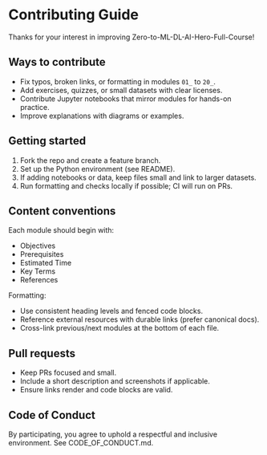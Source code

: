 # Contributing Guide

Thanks for your interest in improving Zero-to-ML-DL-AI-Hero-Full-Course!

## Ways to contribute
- Fix typos, broken links, or formatting in modules `01_` to `20_`.
- Add exercises, quizzes, or small datasets with clear licenses.
- Contribute Jupyter notebooks that mirror modules for hands-on practice.
- Improve explanations with diagrams or examples.

## Getting started
1. Fork the repo and create a feature branch.
2. Set up the Python environment (see README).
3. If adding notebooks or data, keep files small and link to larger datasets.
4. Run formatting and checks locally if possible; CI will run on PRs.

## Content conventions
Each module should begin with:
- Objectives
- Prerequisites
- Estimated Time
- Key Terms
- References

Formatting:
- Use consistent heading levels and fenced code blocks.
- Reference external resources with durable links (prefer canonical docs).
- Cross-link previous/next modules at the bottom of each file.

## Pull requests
- Keep PRs focused and small.
- Include a short description and screenshots if applicable.
- Ensure links render and code blocks are valid.

## Code of Conduct
By participating, you agree to uphold a respectful and inclusive environment. See CODE_OF_CONDUCT.md.